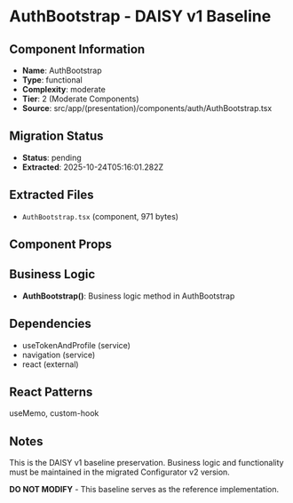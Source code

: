 # AuthBootstrap - DAISY v1 Baseline

## Component Information

- **Name**: AuthBootstrap
- **Type**: functional
- **Complexity**: moderate
- **Tier**: 2 (Moderate Components)
- **Source**: src/app/(presentation)/components/auth/AuthBootstrap.tsx

## Migration Status

- **Status**: pending
- **Extracted**: 2025-10-24T05:16:01.282Z

## Extracted Files

- `AuthBootstrap.tsx` (component, 971 bytes)

## Component Props



## Business Logic

- **AuthBootstrap()**: Business logic method in AuthBootstrap

## Dependencies

- useTokenAndProfile (service)
- navigation (service)
- react (external)

## React Patterns

useMemo, custom-hook

## Notes

This is the DAISY v1 baseline preservation. Business logic and functionality
must be maintained in the migrated Configurator v2 version.

**DO NOT MODIFY** - This baseline serves as the reference implementation.
